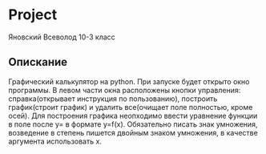 # Project

Яновский Всеволод 10-3 класс

## Опискание

Графический калькулятор на python.
При запуске будет открыто окно программы. В левом части окна расположены кнопки управления: справка(открывает инструкция по пользованию), построить график(строит график) и удалить все(очищает поле полностью, кроме осей). Для построения графика неопходимо ввести уравнение функции в поле после y= в формате y=f(x). Обязательно писать знак умножения, возведение в степень пишется двойным знаком умножения, в качестве аргумента использовать x.
